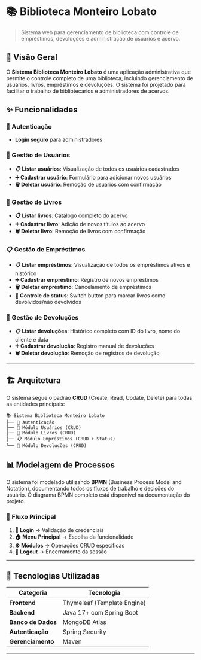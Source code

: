 # 📚 Biblioteca Monteiro Lobato

> Sistema web para gerenciamento de biblioteca com controle de empréstimos, devoluções e administração de usuários e acervo.

## 🎯 Visão Geral

O **Sistema Biblioteca Monteiro Lobato** é uma aplicação administrativa que permite o controle completo de uma biblioteca, incluindo gerenciamento de usuários, livros, empréstimos e devoluções. O sistema foi projetado para facilitar o trabalho de bibliotecários e administradores de acervos.

## ✨ Funcionalidades

### 🔐 Autenticação
- **Login seguro** para administradores

### 👥 Gestão de Usuários
- **📋 Listar usuários**: Visualização de todos os usuários cadastrados
- **➕ Cadastrar usuário**: Formulário para adicionar novos usuários
- **🗑️ Deletar usuário**: Remoção de usuários com confirmação

### 📖 Gestão de Livros
- **📋 Listar livros**: Catálogo completo do acervo
- **➕ Cadastrar livro**: Adição de novos títulos ao acervo
- **🗑️ Deletar livro**: Remoção de livros com confirmação

### 📋 Gestão de Empréstimos
- **📋 Listar empréstimos**: Visualização de todos os empréstimos ativos e histórico
- **➕ Cadastrar empréstimo**: Registro de novos empréstimos
- **🗑️ Deletar empréstimo**: Cancelamento de empréstimos
- **🔄 Controle de status**: Switch button para marcar livros como devolvidos/não devolvidos

### 🔄 Gestão de Devoluções
- **📋 Listar devoluções**: Histórico completo com ID do livro, nome do cliente e data
- **➕ Cadastrar devolução**: Registro manual de devoluções
- **🗑️ Deletar devolução**: Remoção de registros de devolução

---

## 🏗️ Arquitetura

O sistema segue o padrão **CRUD** (Create, Read, Update, Delete) para todas as entidades principais:

```
📚 Sistema Biblioteca Monteiro Lobato
├── 🔐 Autenticação
├── 👥 Módulo Usuários (CRUD)
├── 📖 Módulo Livros (CRUD)  
├── 📋 Módulo Empréstimos (CRUD + Status)
└── 🔄 Módulo Devoluções (CRUD)
```

## 📊 Modelagem de Processos

O sistema foi modelado utilizando **BPMN** (Business Process Model and Notation), documentando todos os fluxos de trabalho e decisões do usuário. O diagrama BPMN completo está disponível na documentação do projeto.

### 🚀 Fluxo Principal
1. **🔐 Login** → Validação de credenciais
2. **🏠 Menu Principal** → Escolha da funcionalidade
3. **⚙️ Módulos** → Operações CRUD específicas
4. **🚪 Logout** → Encerramento da sessão

---

## 🔧 Tecnologias Utilizadas

| Categoria | Tecnologia |
|-----------|------------|
| **Frontend** | Thymeleaf (Template Engine) |
| **Backend** | Java 17+ com Spring Boot |
| **Banco de Dados** | MongoDB Atlas |
| **Autenticação** | Spring Security |
| **Gerenciamento** | Maven |

---
